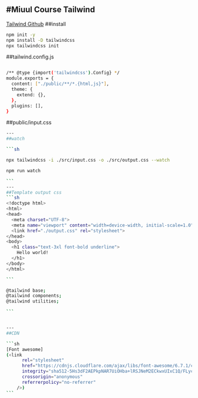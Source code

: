 ## #Miuul Course Tailwind

[Tailwind Github](https://github.com/merveartiran/Tailwind_templates)
##install

```sh
npm init -y
npm install -D tailwindcss
npx tailwindcss init
```

##tailwind.config.js

```sh

/** @type {import('tailwindcss').Config} */
module.exports = {
  content: ["./public/**/*.{html,js}"],
  theme: {
    extend: {},
  },
  plugins: [],
}
```

##public/input.css

````sh
---
##watch

```sh

npx tailwindcss -i ./src/input.css -o ./src/output.css --watch

npm run watch

```
---
##Template output css
```sh
<!doctype html>
<html>
<head>
  <meta charset="UTF-8">
  <meta name="viewport" content="width=device-width, initial-scale=1.0">
  <link href="./output.css" rel="stylesheet">
</head>
<body>
  <h1 class="text-3xl font-bold underline">
    Hello world!
  </h1>
</body>
</html>

```

@tailwind base;
@tailwind components;
@tailwind utilities;

```


---
##CDN

```sh
[Font awesome]
(<link
      rel="stylesheet"
      href="https://cdnjs.cloudflare.com/ajax/libs/font-awesome/6.7.1/css/all.min.css"
      integrity="sha512-5Hs3dF2AEPkpNAR7UiOHba+lRSJNeM2ECkwxUIxC1Q/FLycGTbNapWXB4tP889k5T5Ju8fs4b1P5z/iB4nMfSQ=="
      crossorigin="anonymous"
      referrerpolicy="no-referrer"
    />)
```
````
